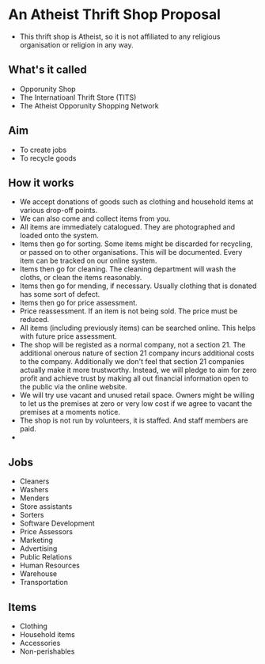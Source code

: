 An Atheist Thrift Shop Proposal
=========================

* This thrift shop is Atheist, so it is not affiliated to any religious organisation or religion in any way. 

What's it called
----------------
* Opporunity Shop
* The Internatioanl Thrift Store (TITS)
* The Atheist Opporunity Shopping Network

Aim
---
* To create jobs
* To recycle goods

How it works
------------

* We accept donations of goods such as clothing and household items at various drop-off points. 
* We can also come and collect items from you.
* All items are immediately catalogued. They are photographed and loaded onto the system.
* Items then go for sorting. Some items might be discarded for recycling, or passed on to other organisations. This will be documented. Every item can be tracked on our online system.
* Items then go for cleaning. The cleaning department will wash the cloths, or clean the items reasonably.
* Items then go for mending, if necessary. Usually clothing that is donated has some sort of defect. 
* Items then go for price assessment. 
* Price reassessment. If an item is not being sold. The price must be reduced. 
* All items (including previously items) can be searched online. This helps with future price assessment. 
* The shop will be registed as a normal company, not a section 21. The additional onerous nature of section 21 company incurs additional costs to the company. Additionally we don't feel that section 21 companies actually make it more trustworthy. Instead, we will pledge to aim for zero profit and achieve trust by making all out financial information open to the public via the online website. 
* We will try use vacant and unused retail space. Owners might be willing to let us the premises at zero or very low cost if we agree to vacant the premises at a moments notice. 
* The shop is not run by volunteers, it is staffed. And staff members are paid. 
* 

Jobs
----
* Cleaners
* Washers
* Menders
* Store assistants
* Sorters
* Software Development
* Price Assessors
* Marketing
* Advertising
* Public Relations
* Human Resources
* Warehouse
* Transportation

Items
-----
* Clothing
* Household items
* Accessories
* Non-perishables

